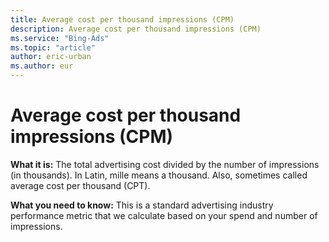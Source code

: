 ```yaml
---
title: Average cost per thousand impressions (CPM)
description: Average cost per thousand impressions (CPM)
ms.service: "Bing-Ads"
ms.topic: "article"
author: eric-urban
ms.author: eur
---
```


# Average cost per thousand impressions (CPM)

**What it is:**        The total advertising cost divided by the number of impressions (in thousands). In Latin, mille means a thousand. Also, sometimes called average cost per thousand (CPT).

**What you need to know:**        This is a standard advertising industry performance metric that we calculate based on your spend and number of impressions.


